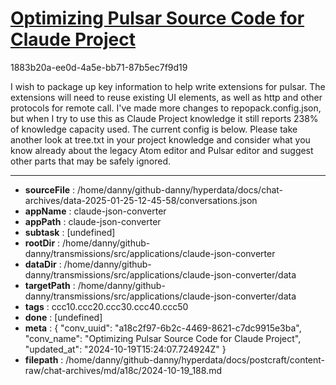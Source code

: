 # [Optimizing Pulsar Source Code for Claude Project](https://claude.ai/chat/a18c2f97-6b2c-4469-8621-c7dc9915e3ba)

1883b20a-ee0d-4a5e-bb71-87b5ec7f9d19

I wish to package up key information to help write extensions for pulsar. The extensions will need to reuse existing UI elements, as well as http and other protocols for remote call. I've made more changes to repopack.config.json, but when I try to use this as Claude Project knowledge it still reports 238% of knowledge capacity used. The current config is below. Please take another look at tree.txt in your project knowledge and consider what you know already about the legacy Atom editor and Pulsar editor and suggest other parts that may be safely ignored.

---

* **sourceFile** : /home/danny/github-danny/hyperdata/docs/chat-archives/data-2025-01-25-12-45-58/conversations.json
* **appName** : claude-json-converter
* **appPath** : claude-json-converter
* **subtask** : [undefined]
* **rootDir** : /home/danny/github-danny/transmissions/src/applications/claude-json-converter
* **dataDir** : /home/danny/github-danny/transmissions/src/applications/claude-json-converter/data
* **targetPath** : /home/danny/github-danny/transmissions/src/applications/claude-json-converter/data
* **tags** : ccc10.ccc20.ccc30.ccc40.ccc50
* **done** : [undefined]
* **meta** : {
  "conv_uuid": "a18c2f97-6b2c-4469-8621-c7dc9915e3ba",
  "conv_name": "Optimizing Pulsar Source Code for Claude Project",
  "updated_at": "2024-10-19T15:24:07.724924Z"
}
* **filepath** : /home/danny/github-danny/hyperdata/docs/postcraft/content-raw/chat-archives/md/a18c/2024-10-19_188.md